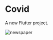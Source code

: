 # Covid

A new Flutter project.

![newspaper](https://user-images.githubusercontent.com/55773576/93603632-b6e87e00-f9dd-11ea-98cc-c49deec9dd1d.png)

